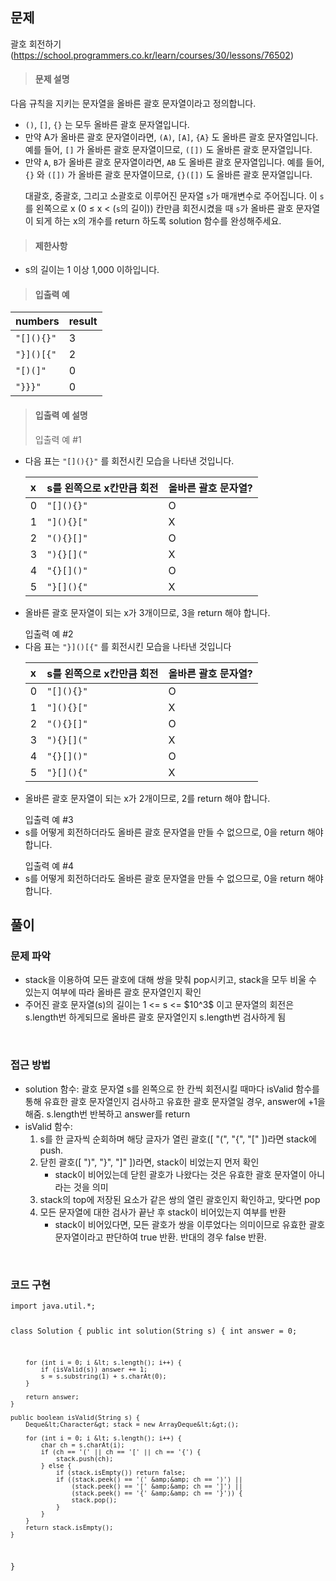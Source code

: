 <h2 id="문제">문제</h2>
<p>괄호 회전하기(<a href="https://school.programmers.co.kr/learn/courses/30/lessons/76502">https://school.programmers.co.kr/learn/courses/30/lessons/76502</a>)</p>
<blockquote>
<h4 id="문제-설명">문제 설명</h4>
</blockquote>
<p>다음 규칙을 지키는 문자열을 올바른 괄호 문자열이라고 정의합니다.</p>
<ul>
<li><code>()</code>, <code>[]</code>, <code>{}</code> 는 모두 올바른 괄호 문자열입니다.</li>
<li>만약 A가 올바른 괄호 문자열이라면, <code>(A)</code>, <code>[A]</code>, <code>{A}</code> 도 올바른 괄호 문자열입니다. 예를 들어, <code>[]</code> 가 올바른 괄호 문자열이므로, <code>([])</code> 도 올바른 괄호 문자열입니다.</li>
<li>만약 <code>A</code>, <code>B</code>가 올바른 괄호 문자열이라면, <code>AB</code> 도 올바른 괄호 문자열입니다. 예를 들어, <code>{}</code> 와 <code>([])</code> 가 올바른 괄호 문자열이므로, <code>{}([])</code> 도 올바른 괄호 문자열입니다.<blockquote>
</blockquote>
대괄호, 중괄호, 그리고 소괄호로 이루어진 문자열 <code>s</code>가 매개변수로 주어집니다. 이 <code>s</code>를 왼쪽으로 x (0 ≤ x &lt; (<code>s</code>의 길이)) 칸만큼 회전시켰을 때 <code>s</code>가 올바른 괄호 문자열이 되게 하는 x의 개수를 return 하도록 solution 함수를 완성해주세요.</li>
</ul>
<blockquote>
<h4 id="제한사항">제한사항</h4>
</blockquote>
<ul>
<li>s의 길이는 1 이상 1,000 이하입니다.</li>
</ul>
<blockquote>
<h4 id="입출력-예">입출력 예</h4>
</blockquote>
<table>
<thead>
<tr>
<th align="left">numbers</th>
<th align="left">result</th>
</tr>
</thead>
<tbody><tr>
<td align="left"><code>&quot;[](){}&quot;</code></td>
<td align="left">3</td>
</tr>
<tr>
<td align="left"><code>&quot;}]()[{&quot;</code></td>
<td align="left">2</td>
</tr>
<tr>
<td align="left"><code>&quot;[)(]&quot;</code></td>
<td align="left">0</td>
</tr>
<tr>
<td align="left"><code>&quot;}}}&quot;</code></td>
<td align="left">0</td>
</tr>
</tbody></table>
<blockquote>
<h4 id="입출력-예-설명">입출력 예 설명</h4>
<p>입출력 예 #1</p>
</blockquote>
<ul>
<li>다음 표는 <code>&quot;[](){}&quot;</code> 를 회전시킨 모습을 나타낸 것입니다.<blockquote>
</blockquote>
<table>
<thead>
<tr>
<th align="left">x</th>
<th align="left">s를 왼쪽으로 x칸만큼 회전</th>
<th align="left">올바른 괄호 문자열?</th>
</tr>
</thead>
<tbody><tr>
<td align="left">0</td>
<td align="left"><code>&quot;[](){}&quot;</code></td>
<td align="left">O</td>
</tr>
<tr>
<td align="left">1</td>
<td align="left"><code>&quot;](){}[&quot;</code></td>
<td align="left">X</td>
</tr>
<tr>
<td align="left">2</td>
<td align="left"><code>&quot;(){}[]&quot;</code></td>
<td align="left">O</td>
</tr>
<tr>
<td align="left">3</td>
<td align="left"><code>&quot;){}[](&quot;</code></td>
<td align="left">X</td>
</tr>
<tr>
<td align="left">4</td>
<td align="left"><code>&quot;{}[]()&quot;</code></td>
<td align="left">O</td>
</tr>
<tr>
<td align="left">5</td>
<td align="left"><code>&quot;}[](){&quot;</code></td>
<td align="left">X</td>
</tr>
</tbody></table>
</li>
<li>올바른 괄호 문자열이 되는 x가 3개이므로, 3을 return 해야 합니다.<blockquote>
</blockquote>
입출력 예 #2</li>
<li>다음 표는 <code>&quot;}]()[{&quot;</code> 를 회전시킨 모습을 나타낸 것입니다<blockquote>
</blockquote>
<table>
<thead>
<tr>
<th align="left">x</th>
<th align="left">s를 왼쪽으로 x칸만큼 회전</th>
<th align="left">올바른 괄호 문자열?</th>
</tr>
</thead>
<tbody><tr>
<td align="left">0</td>
<td align="left"><code>&quot;[](){}&quot;</code></td>
<td align="left">O</td>
</tr>
<tr>
<td align="left">1</td>
<td align="left"><code>&quot;](){}[&quot;</code></td>
<td align="left">X</td>
</tr>
<tr>
<td align="left">2</td>
<td align="left"><code>&quot;(){}[]&quot;</code></td>
<td align="left">O</td>
</tr>
<tr>
<td align="left">3</td>
<td align="left"><code>&quot;){}[](&quot;</code></td>
<td align="left">X</td>
</tr>
<tr>
<td align="left">4</td>
<td align="left"><code>&quot;{}[]()&quot;</code></td>
<td align="left">O</td>
</tr>
<tr>
<td align="left">5</td>
<td align="left"><code>&quot;}[](){&quot;</code></td>
<td align="left">X</td>
</tr>
</tbody></table>
</li>
<li>올바른 괄호 문자열이 되는 x가 2개이므로, 2를 return 해야 합니다.<blockquote>
</blockquote>
입출력 예 #3</li>
<li>s를 어떻게 회전하더라도 올바른 괄호 문자열을 만들 수 없으므로, 0을 return 해야 합니다.<blockquote>
</blockquote>
입출력 예 #4</li>
<li>s를 어떻게 회전하더라도 올바른 괄호 문자열을 만들 수 없으므로, 0을 return 해야 합니다.</li>
</ul>
<h2 id="풀이">풀이</h2>
<h3 id="문제-파악">문제 파악</h3>
<ul>
<li>stack을 이용하여 모든 괄호에 대해 쌍을 맞춰 pop시키고, stack을 모두 비울 수 있는지 여부에 따라 올바른 괄호 문자열인지 확인</li>
<li>주어진 괄호 문자열(s)의 길이는 1 &lt;= s &lt;= $10^3$ 이고 문자열의 회전은 s.length번 하게되므로 올바른 괄호 문자열인지 s.length번 검사하게 됨 </li>
</ul>
<br />    

<h3 id="접근-방법">접근 방법</h3>
<ul>
<li>solution 함수: 괄호 문자열 s를 왼쪽으로 한 칸씩 회전시킬 때마다 isValid 함수를 통해 유효한 괄호 문자열인지 검사하고 유효한 괄호 문자열일 경우, answer에 +1을 해줌. 
s.length번 반복하고 answer를 return</li>
<li>isValid 함수:  <ol>
<li>s를 한 글자씩 순회하며 해당 글자가 열린 괄호([ &quot;(&quot;, &quot;{&quot;, &quot;[&quot; ])라면 stack에 push.</li>
<li>닫힌 괄호([ &quot;)&quot;, &quot;}&quot;, &quot;]&quot; ])라면, stack이 비었는지 먼저 확인<ul>
<li>stack이 비어있는데 닫힌 괄호가 나왔다는 것은 유효한 괄호 문자열이 아니라는 것을 의미 </li>
</ul>
</li>
<li>stack의 top에 저장된 요소가 같은 쌍의 열린 괄호인지 확인하고, 맞다면 pop</li>
<li>모든 문자열에 대한 검사가 끝난 후 stack이 비어있는지 여부를 반환<ul>
<li>stack이 비어있다면, 모든 괄호가 쌍을 이루었다는 의미이므로 유효한 괄호 문자열이라고 판단하여 true 반환. 반대의 경우 false 반환.   </li>
</ul>
</li>
</ol>
</li>
</ul>
<br />

<h3 id="코드-구현">코드 구현</h3>
<pre><code class="language-java">import java.util.*;

class Solution {
    public int solution(String s) {
        int answer = 0;

        for (int i = 0; i &lt; s.length(); i++) {
            if (isValid(s)) answer += 1;
            s = s.substring(1) + s.charAt(0);
        }

        return answer;
    }

    public boolean isValid(String s) {
        Deque&lt;Character&gt; stack = new ArrayDeque&lt;&gt;();

        for (int i = 0; i &lt; s.length(); i++) {
            char ch = s.charAt(i);
            if (ch == '(' || ch == '[' || ch == '{') {
                stack.push(ch);
            } else {
                if (stack.isEmpty()) return false;
                if ((stack.peek() == '(' &amp;&amp; ch == ')') ||
                    (stack.peek() == '[' &amp;&amp; ch == ']') ||
                    (stack.peek() == '{' &amp;&amp; ch == '}')) {
                    stack.pop();
                }
            }
        }
        return stack.isEmpty();
    }
}</code></pre>